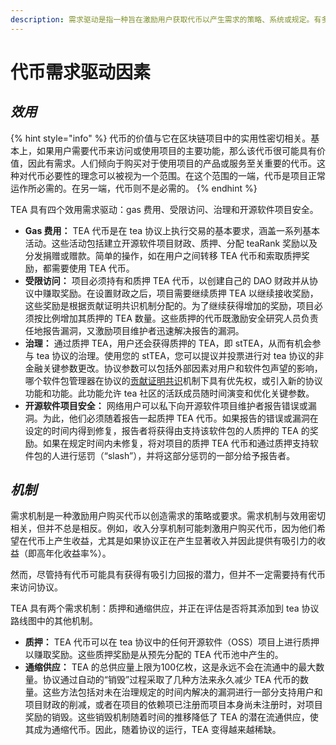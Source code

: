 ```yaml
---
description: 需求驱动是指一种旨在激励用户获取代币以产生需求的策略、系统或规定。有多种类型的需求驱动，可以分为效用和机制两大类。TEA 在每个类别中都有多个需求驱动。
---
```


# 代币需求驱动因素

## _**效用**_

{% hint style="info" %}
代币的价值与它在区块链项目中的实用性密切相关。基本上，如果用户需要代币来访问或使用项目的主要功能，那么该代币很可能具有价值，因此有需求。人们倾向于购买对于使用项目的产品或服务至关重要的代币。这种对代币必要性的理念可以被视为一个范围。在这个范围的一端，代币是项目正常运作所必需的。在另一端，代币则不是必需的。
{% endhint %}

TEA 具有四个效用需求驱动：gas 费用、受限访问、治理和开源软件项目安全。

* **Gas 费用：** TEA 代币是在 tea 协议上执行交易的基本要求，涵盖一系列基本活动。这些活动包括建立开源软件项目财政、质押、分配 teaRank 奖励以及分发捐赠或赠款。简单的操作，如在用户之间转移 TEA 代币和索取质押奖励，都需要使用 TEA 代币。
* **受限访问：** 项目必须持有和质押 TEA 代币，以创建自己的 DAO 财政并从协议中赚取奖励。在设置财政之后，项目需要继续质押 TEA 以继续接收奖励，这些奖励是根据贡献证明共识机制分配的。为了继续获得增加的奖励，项目必须按比例增加其质押的 TEA 数量。这些质押的代币既激励安全研究人员负责任地报告漏洞，又激励项目维护者迅速解决报告的漏洞。
* **治理：** 通过质押 TEA，用户还会获得质押的 TEA，即 stTEA，从而有机会参与 tea 协议的治理。使用您的 stTEA，您可以提议并投票进行对 tea 协议的非金融关键参数更改。协议参数可以包括外部因素对用户和软件包声望的影响，哪个软件包管理器在协议的[贡献证明共识](../le-jie-gong-xian-zheng-ming/shi-mo-shi-gong-xian-zheng-ming-gai-shu.md)机制下具有优先权，或引入新的协议功能和功能。此功能允许 tea 社区的活跃成员随时间演变和优化关键参数。
* **开源软件项目安全：** 网络用户可以私下向开源软件项目维护者报告错误或漏洞。为此，他们必须随着报告一起质押 TEA 代币。如果报告的错误或漏洞在设定的时间内得到修复，报告者将获得由支持该软件包的人质押的 TEA 的奖励。如果在规定时间内未修复，将对项目的质押 TEA 代币和通过质押支持软件包的人进行惩罚（“slash”），并将这部分惩罚的一部分给予报告者。

## _**机制**_

需求机制是一种激励用户购买代币以创造需求的策略或要求。需求机制与效用密切相关，但并不总是相反。例如，收入分享机制可能刺激用户购买代币，因为他们希望在代币上产生收益，尤其是如果协议正在产生显著收入并因此提供有吸引力的收益（即高年化收益率%）。

然而，尽管持有代币可能具有获得有吸引力回报的潜力，但并不一定需要持有代币来访问协议。

TEA 具有两个需求机制：质押和通缩供应，并正在评估是否将其添加到 tea 协议路线图中的其他机制。

* **质押：** TEA 代币可以在 tea 协议中的任何开源软件（OSS）项目上进行质押以赚取奖励。这些质押奖励是从预先分配的 TEA 代币池中产生的。
* **通缩供应：** TEA 的总供应量上限为100亿枚，这是永远不会在流通中的最大数量。协议通过自动的“销毁”过程采取了几种方法来永久减少 TEA 代币的数量。这些方法包括对未在治理规定的时间内解决的漏洞进行一部分支持用户和项目财政的削减，或者在项目的依赖项已注册而项目本身尚未注册时，对项目奖励的销毁。这些销毁机制随着时间的推移降低了 TEA 的潜在流通供应，使其成为通缩代币。因此，随着协议的运行，TEA 变得越来越稀缺。
